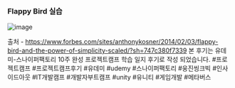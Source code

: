 ### Flappy Bird 실습
![image](https://github.com/iou-bohun/Udemy_Project_Camp/assets/56661597/0e0f001e-fa29-4634-849a-cffb867b4f16)

출처 - https://www.forbes.com/sites/anthonykosner/2014/02/03/flappy-bird-and-the-power-of-simplicity-scaled/?sh=747c380f7339
본 후기는 유데미-스나이퍼팩토리 10주 완성 프로젝트캠프 학습 일지 후기로 작성 되었습니다.
#프로젝트캠프 #프로젝트캠프후기 #유데미 #udemy #스나이퍼팩토리 #웅진씽크빅 #인사이드아웃 #IT개발캠프 #개발자부트캠프 #unity #유니티 #게임개발 #메타버스 
